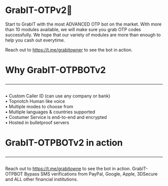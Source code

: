 # GrabIT-OTPv2🤖

Start to GrabIT with the most ADVANCED OTP bot on the market. With more than 10 modules available, we will make sure you grab OTP codes successfully. We hope that our variety of modules are more than enough to help you cash out everytime.

Reach out to https://t.me/grabitowner to see the bot in action.

# Why GrabIT-OTPBOTv2 <hr>

• Custom Caller ID (can use any company or bank) <br>
• Topnotch Human like voice <br>
• Multiple modes to choose from <br>
• Multiple languages & countries supported <br>
• Costumer Service is end-to-end and encrypted <br>
• Hosted in bulletproof servers

# GrabIT-OTPBOTv2 in action <hr>

Reach out to https://t.me/grabitowne to see the bot in action. GrabIT-OTPBOT Bypass SMS verifications from PayPal, Google, Apple, 3DSecure and ALL other financial institutions.
